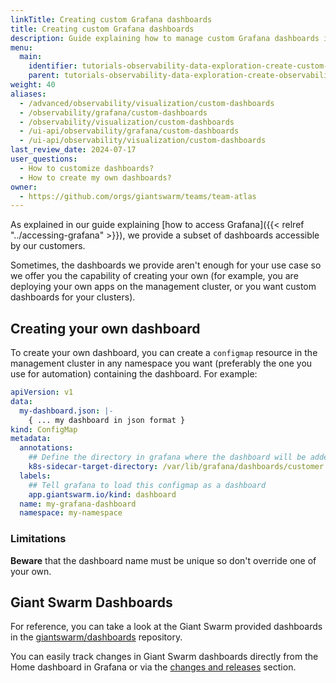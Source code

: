 ```yaml
---
linkTitle: Creating custom Grafana dashboards
title: Creating custom Grafana dashboards
description: Guide explaining how to manage custom Grafana dashboards in the Observability Platform.
menu:
  main:
    identifier: tutorials-observability-data-exploration-create-custom-dashboards
    parent: tutorials-observability-data-exploration-create-observability-visualization
weight: 40
aliases:
  - /advanced/observability/visualization/custom-dashboards
  - /observability/grafana/custom-dashboards
  - /observability/visualization/custom-dashboards
  - /ui-api/observability/grafana/custom-dashboards
  - /ui-api/observability/visualization/custom-dashboards
last_review_date: 2024-07-17
user_questions:
  - How to customize dashboards?
  - How to create my own dashboards?
owner:
  - https://github.com/orgs/giantswarm/teams/team-atlas
---
```


As explained in our guide explaining [how to access Grafana]({{< relref "../accessing-grafana" >}}), we provide a subset of dashboards accessible by our customers.

Sometimes, the dashboards we provide aren't enough for your use case so we offer you the capability of creating your own (for example, you are deploying your own apps on the management cluster, or you want custom dashboards for your clusters).

## Creating your own dashboard

To create your own dashboard, you can create a `configmap` resource in the management cluster in any namespace you want (preferably the one you use for automation) containing the dashboard. For example:

```yaml
apiVersion: v1
data:
  my-dashboard.json: |-
    { ... my dashboard in json format }
kind: ConfigMap
metadata:
  annotations:
    ## Define the directory in grafana where the dashboard will be added to the grafana container
    k8s-sidecar-target-directory: /var/lib/grafana/dashboards/customer
  labels:
    ## Tell grafana to load this configmap as a dashboard
    app.giantswarm.io/kind: dashboard
  name: my-grafana-dashboard
  namespace: my-namespace
```

### Limitations

__Beware__ that the dashboard name must be unique so don't override one of your own.

## Giant Swarm Dashboards

For reference, you can take a look at the Giant Swarm provided dashboards in the [giantswarm/dashboards](https://github.com/giantswarm/dashboards) repository.

You can easily track changes in Giant Swarm dashboards directly from the Home dashboard in Grafana or via the [changes and releases](/changes/dashboards/) section.
